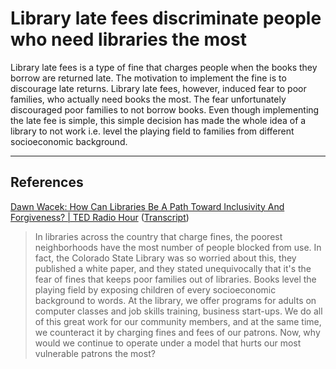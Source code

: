 # Library late fees discriminate people who need libraries the most
Library late fees is a type of fine that charges people when the books they borrow are returned late. The motivation to implement the fine is to discourage late returns. Library late fees, however, induced fear to poor families, who actually need books the most. The fear unfortunately discouraged poor families to not borrow books. Even though implementing the late fee is simple, this simple decision has made the whole idea of a library to not work i.e. level the playing field to families from different socioeconomic background.

---
## References
[Dawn Wacek: How Can Libraries Be A Path Toward Inclusivity And Forgiveness? | TED Radio Hour](https://www.npr.org/2020/07/10/889427801/dawn-wacek-how-can-libraries-be-a-path-toward-inclusivity-and-forgiveness)  ([Transcript](https://www.npr.org/transcripts/889427801))
> In libraries across the country that charge fines, the poorest neighborhoods have the most number of people blocked from use. In fact, the Colorado State Library was so worried about this, they published a white paper, and they stated unequivocally that it's the fear of fines that keeps poor families out of libraries. Books level the playing field by exposing children of every socioeconomic background to words. At the library, we offer programs for adults on computer classes and job skills training, business start-ups. We do all of this great work for our community members, and at the same time, we counteract it by charging fines and fees of our patrons. Now, why would we continue to operate under a model that hurts our most vulnerable patrons the most?

<!-- #evergreen #decision #thinking/secondorder -->

<!-- {BearID:332AB572-B85B-40D8-BDA5-E958969883D5-44697-00004D7A83E87961} -->
